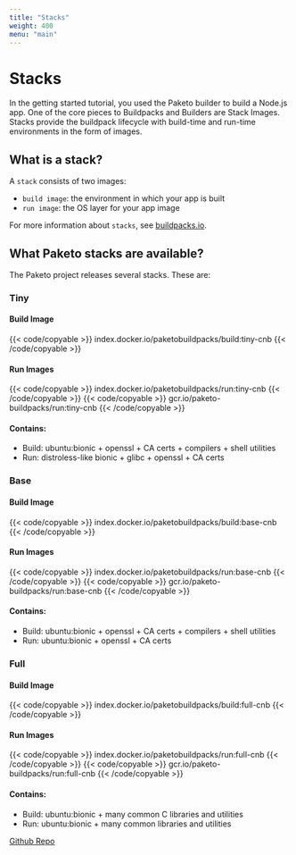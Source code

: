 ```yaml
---
title: "Stacks"
weight: 400
menu: "main"
---
```


# Stacks
In the getting started tutorial, you used the Paketo builder to build a Node.js app. One of the core pieces to Buildpacks and Builders are Stack Images. Stacks provide the buildpack lifecycle with build-time and run-time environments in the form of images.

## What is a stack?
A `stack` consists of two images:
* `build image`: the environment in which your app is built
* `run image`: the OS layer for your app image

For more information about `stacks`, see [buildpacks.io](https://buildpacks.io/docs/concepts/components/stack/).

## What Paketo stacks are available?
The Paketo project releases several stacks. These are:

### Tiny

#### Build Image
{{< code/copyable >}}
index.docker.io/paketobuildpacks/build:tiny-cnb
{{< /code/copyable >}}

#### Run Images
{{< code/copyable >}}
index.docker.io/paketobuildpacks/run:tiny-cnb
{{< /code/copyable >}}
{{< code/copyable >}}
gcr.io/paketo-buildpacks/run:tiny-cnb
{{< /code/copyable >}}

#### Contains:
* Build: ubuntu:bionic + openssl + CA certs + compilers + shell utilities
* Run: distroless-like bionic + glibc + openssl + CA certs

### Base
#### Build Image
{{< code/copyable >}}
index.docker.io/paketobuildpacks/build:base-cnb
{{< /code/copyable >}}

#### Run Images
{{< code/copyable >}}
index.docker.io/paketobuildpacks/run:base-cnb
{{< /code/copyable >}}
{{< code/copyable >}}
gcr.io/paketo-buildpacks/run:base-cnb
{{< /code/copyable >}}

#### Contains:
* Build: ubuntu:bionic + openssl + CA certs + compilers + shell utilities
* Run: ubuntu:bionic + openssl + CA certs

### Full
#### Build Image
{{< code/copyable >}}
index.docker.io/paketobuildpacks/build:full-cnb
{{< /code/copyable >}}

#### Run Images
{{< code/copyable >}}
index.docker.io/paketobuildpacks/run:full-cnb
{{< /code/copyable >}}
{{< code/copyable >}}
gcr.io/paketo-buildpacks/run:full-cnb
{{< /code/copyable >}}

#### Contains:
* Build: ubuntu:bionic + many common C libraries and utilities
* Run: ubuntu:bionic + many common libraries and utilities

[Github Repo](https://github.com/paketo-buildpacks/stacks)
